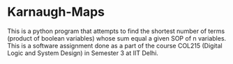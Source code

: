 # Karnaugh-Maps

This is a python program that attempts to find the shortest number of terms (product of boolean variables) whose sum equal a given SOP of n variables.
This is a software assignment done as a part of the course COL215 (Digital Logic and System Design) in Semester 3 at IIT Delhi.
